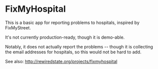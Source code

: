 FixMyHospital
=============

This is a basic app for reporting problems to hospitals, inspired by FixMyStreet.

It's not currently production-ready, though it is demo-able.

Notably, it does not actually report the problems -- though it is collecting the email 
addresses for hospitals, so this would not be hard to add.

See also: http://rewiredstate.org/projects/fixmyhospital
